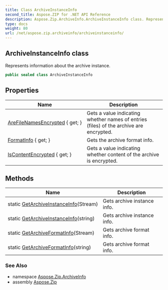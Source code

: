 ```yaml
---
title: Class ArchiveInstanceInfo
second_title: Aspose.ZIP for .NET API Reference
description: Aspose.Zip.ArchiveInfo.ArchiveInstanceInfo class. Represents information about the archive instance
type: docs
weight: 80
url: /net/aspose.zip.archiveinfo/archiveinstanceinfo/
---
```

## ArchiveInstanceInfo class

Represents information about the archive instance.

```csharp
public sealed class ArchiveInstanceInfo
```

## Properties

| Name | Description |
| --- | --- |
| [AreFileNamesEncrypted](../../aspose.zip.archiveinfo/archiveinstanceinfo/arefilenamesencrypted/) { get; } | Gets a value indicating whether names of entries (files) of the archive are encrypted. |
| [FormatInfo](../../aspose.zip.archiveinfo/archiveinstanceinfo/formatinfo/) { get; } | Gets the archive format info. |
| [IsContentEncrypted](../../aspose.zip.archiveinfo/archiveinstanceinfo/iscontentencrypted/) { get; } | Gets a value indicating whether content of the archive is encrypted. |

## Methods

| Name | Description |
| --- | --- |
| static [GetArchiveInstanceInfo](../../aspose.zip.archiveinfo/archiveinstanceinfo/getarchiveinstanceinfo/#getarchiveinstanceinfo)(Stream) | Gets archive instance info. |
| static [GetArchiveInstanceInfo](../../aspose.zip.archiveinfo/archiveinstanceinfo/getarchiveinstanceinfo/#getarchiveinstanceinfo_1)(string) | Gets archive instance info. |
| static [GetArchiveFormatInfo](../../aspose.zip.archiveinfo/archiveinstanceinfo/getarchiveformatinfo/#getarchiveformatinfo)(Stream) | Gets archive format info. |
| static [GetArchiveFormatInfo](../../aspose.zip.archiveinfo/archiveinstanceinfo/getarchiveformatinfo/#getarchiveformatinfo_1)(string) | Gets archive format info. |

### See Also

* namespace [Aspose.Zip.ArchiveInfo](../../aspose.zip.archiveinfo/)
* assembly [Aspose.Zip](../../)


